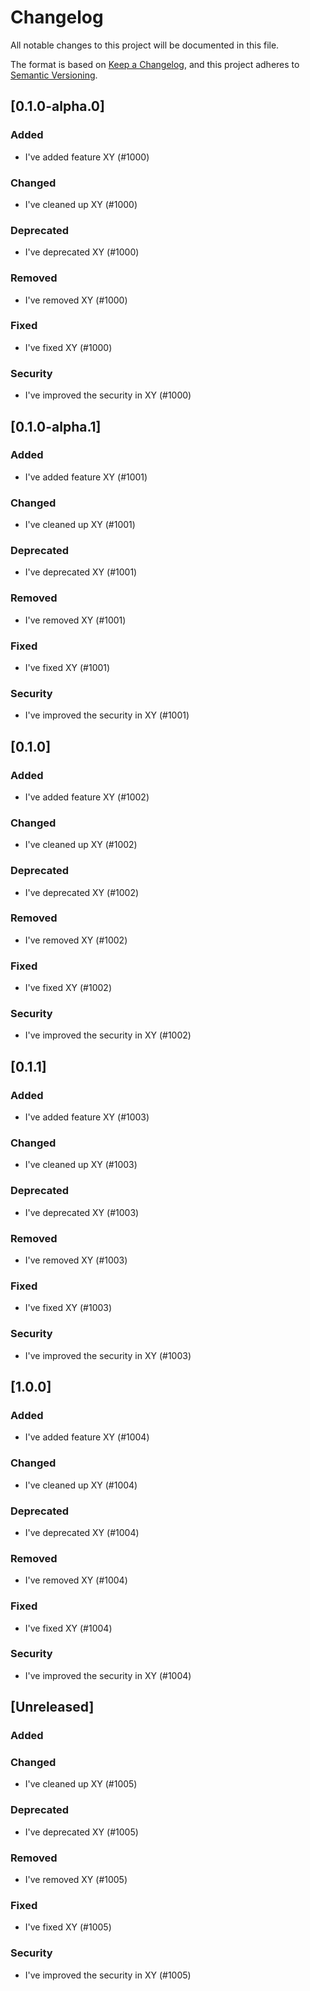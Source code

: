 # Changelog

All notable changes to this project will be documented in this file.

The format is based on [Keep a Changelog](https://keepachangelog.com/en/1.0.0/),
and this project adheres to [Semantic Versioning](https://semver.org/spec/v2.0.0.html).

<!-- EXAMPLE

## [1.0.0]

### Added

- I've added feature XY (#1000)

### Changed

- I've cleaned up XY (#1000)

### Deprecated

- I've deprecated XY (#1000)

### Removed

- I've removed XY (#1000)

### Fixed

- I've fixed XY (#1000)

### Security

- I've improved the security in XY (#1000)

-->

## [0.1.0-alpha.0]

### Added

-   I've added feature XY (#1000)

### Changed

-   I've cleaned up XY (#1000)

### Deprecated

-   I've deprecated XY (#1000)

### Removed

-   I've removed XY (#1000)

### Fixed

-   I've fixed XY (#1000)

### Security

-   I've improved the security in XY (#1000)

## [0.1.0-alpha.1]

### Added

-   I've added feature XY (#1001)

### Changed

-   I've cleaned up XY (#1001)

### Deprecated

-   I've deprecated XY (#1001)

### Removed

-   I've removed XY (#1001)

### Fixed

-   I've fixed XY (#1001)

### Security

-   I've improved the security in XY (#1001)

## [0.1.0]

### Added

-   I've added feature XY (#1002)

### Changed

-   I've cleaned up XY (#1002)

### Deprecated

-   I've deprecated XY (#1002)

### Removed

-   I've removed XY (#1002)

### Fixed

-   I've fixed XY (#1002)

### Security

-   I've improved the security in XY (#1002)

## [0.1.1]

### Added

-   I've added feature XY (#1003)

### Changed

-   I've cleaned up XY (#1003)

### Deprecated

-   I've deprecated XY (#1003)

### Removed

-   I've removed XY (#1003)

### Fixed

-   I've fixed XY (#1003)

### Security

-   I've improved the security in XY (#1003)

## [1.0.0]

### Added

-   I've added feature XY (#1004)

### Changed

-   I've cleaned up XY (#1004)

### Deprecated

-   I've deprecated XY (#1004)

### Removed

-   I've removed XY (#1004)

### Fixed

-   I've fixed XY (#1004)

### Security

-   I've improved the security in XY (#1004)

## [Unreleased]

### Added

### Changed

-   I've cleaned up XY (#1005)

### Deprecated

-   I've deprecated XY (#1005)

### Removed

-   I've removed XY (#1005)

### Fixed

-   I've fixed XY (#1005)

### Security

-   I've improved the security in XY (#1005)
